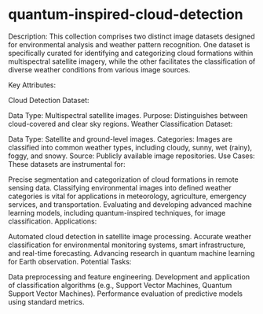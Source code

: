 # quantum-inspired-cloud-detection

Description:
This collection comprises two distinct image datasets designed for environmental analysis and weather pattern recognition. One dataset is specifically curated for identifying and categorizing cloud formations within multispectral satellite imagery, while the other facilitates the classification of diverse weather conditions from various image sources.

Key Attributes:

Cloud Detection Dataset:

Data Type: Multispectral satellite images.
Purpose: Distinguishes between cloud-covered and clear sky regions.
Weather Classification Dataset:

Data Type: Satellite and ground-level images.
Categories: Images are classified into common weather types, including cloudy, sunny, wet (rainy), foggy, and snowy.
Source: Publicly available image repositories.
Use Cases:
These datasets are instrumental for:

Precise segmentation and categorization of cloud formations in remote sensing data.
Classifying environmental images into defined weather categories is vital for applications in meteorology, agriculture, emergency services, and transportation.
Evaluating and developing advanced machine learning models, including quantum-inspired techniques, for image classification.
Applications:

Automated cloud detection in satellite image processing.
Accurate weather classification for environmental monitoring systems, smart infrastructure, and real-time forecasting.
Advancing research in quantum machine learning for Earth observation.
Potential Tasks:

Data preprocessing and feature engineering.
Development and application of classification algorithms (e.g., Support Vector Machines, Quantum Support Vector Machines).
Performance evaluation of predictive models using standard metrics.
